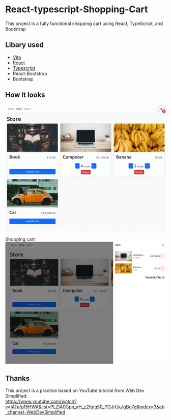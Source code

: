 # React-typescript-Shopping-Cart

This project is a fully functional shopping cart using React, TypeScript, and Bootstrap

## Libary used

- [Vite](https://vitejs.dev/)
  <br/>
- [React](https://reactjs.org/)
  <br/>
- [Typescript](https://www.typescriptlang.org/)
  <br/>
- React-Bootstrap
  <br/>
- Bootstrap

## How it looks

![image](https://github.com/susizhang/React-ts-Shopping-Cart/blob/main/src/assets/ts-shopping-cart1%20.png)

Shopping cart
![image](https://github.com/susizhang/React-ts-Shopping-Cart/blob/main/src/assets/ts-shopping-cart2%20.png)

## Thanks

This project is a practice based on YouTube tutorial from Web Dev Simplified:
<br/>
https://www.youtube.com/watch?v=lATafp15HWA&list=PLZlA0Gpn_vH_z2fqIg50_POJrUkJgBu7g&index=3&ab_channel=WebDevSimplified
